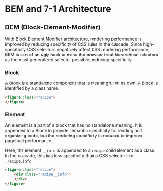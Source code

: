 # BEM and 7-1 Architecture

## BEM (Block-Element-Modifier)

With Block Element Modifier architecture, rendering performance is improved by reducing specificity of CSS rules in the cascade. Since high-specificity CSS selectors negatively affect CSS rendering performance, BEM is sort of an ugly hack to make the browser treat hierarchical selectors as the most generalized selector possible, reducing specificity.

### Block

A Block is a standalone component that is meaningful on its own. A Block is identified by a class name.

```html
<figure class="recipe">
</figure>
```

### Element

An element is a part of a block that has no standalone meaning. It is appended to a Block to provide semantic specificity for reading and organizing code, but the rendering specificity is reduced to improve pageload performance.

Here, the element `__info` is appended to a `recipe` child element as a class. In the cascade, this has less specificity than a CSS selector like `.recipe.info`.

```html
<figure class="recipe">
	<div class="recipe__info">
	</div>
</figure>
```
